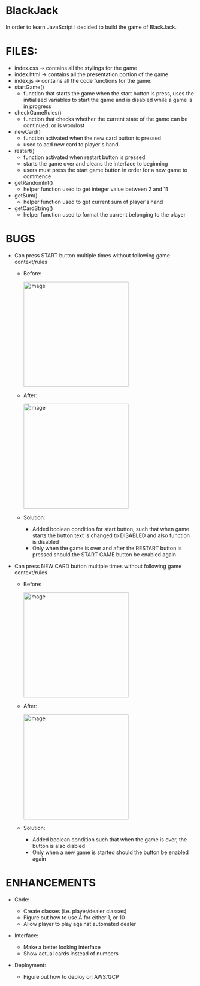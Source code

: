 # BlackJack
In order to learn JavaScript I decided to build the game of BlackJack. 

# FILES:
* index.css -> contains all the stylings for the game 
* index.html -> contains all the presentation portion of the game 
* index.js -> contains all the code functions for the game: 
 * startGame()
   * function that starts the game when the start button is press, uses the initialized variables to start the game and is disabled while a game is in progress 
 * checkGameRules()
   * function that checks whether the current state of the game can be continued, or is won/lost 
 * newCard() 
   * function activated when the new card button is pressed 
   * used to add new card to player's hand 
 * restart()
   * function activated when restart button is pressed 
   * starts the game over and cleans the interface to beginning 
   * users must press the start game button in order for a new game to commence 
 * getRandomInt() 
   * helper function used to get integer value between 2 and 11 
 * getSum()
   * helper function used to get current sum of player's hand 
 * getCardString()
   * helper function used to format the current belonging to the player 
  
    
    
  
# BUGS 
* Can press START button multiple times without following game context/rules

  * Before:
    
    <img width="280" alt="image" src="https://user-images.githubusercontent.com/79386282/210188226-bc28f2dd-5de7-40dc-a8b4-c88b3d3d5161.png">
    
   
  * After: 
    
    <img width="280" alt="image" src="https://user-images.githubusercontent.com/79386282/210188247-e82076eb-abbf-4d1d-a441-536661262015.png">
    
  * Solution: 
    * Added boolean condition for start button, such that when game starts the button text is changed to DISABLED and also function is disabled
    * Only when the game is over and after the RESTART button is pressed should the START GAME button be enabled again 
  
    
* Can press NEW CARD button multiple times without following game context/rules 

  * Before: 
   
    <img width="280" alt="image" src="https://user-images.githubusercontent.com/79386282/210188503-9e90ecee-9ee8-4b24-9a4d-e562abb0e063.png">
    
   * After: 

     <img width="280" alt="image" src="https://user-images.githubusercontent.com/79386282/210188517-f3a21198-ff67-4109-9bb4-369c5e91ed0d.png">
     
   * Solution: 
     * Added boolean condition such that when the game is over, the button is also diabled
     * Only when a new game is started should the button be enabled again 

# ENHANCEMENTS 

* Code:
  * Create classes (i.e. player/dealer classes)
  * Figure out how to use A for either 1, or 10
  * Allow player to play against automated dealer 
 
* Interface: 
  * Make a better looking interface 
  * Show actual cards instead of numbers 
  
* Deployment:
  * Figure out how to deploy on AWS/GCP 






